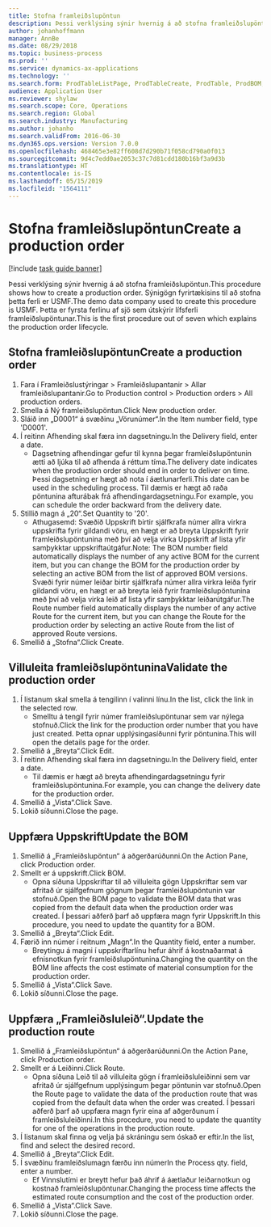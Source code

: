 ```yaml
---
title: Stofna framleiðslupöntun
description: Þessi verklýsing sýnir hvernig á að stofna framleiðslupöntun.
author: johanhoffmann
manager: AnnBe
ms.date: 08/29/2018
ms.topic: business-process
ms.prod: ''
ms.service: dynamics-ax-applications
ms.technology: ''
ms.search.form: ProdTableListPage, ProdTableCreate, ProdTable, ProdBOM, ProdRoute
audience: Application User
ms.reviewer: shylaw
ms.search.scope: Core, Operations
ms.search.region: Global
ms.search.industry: Manufacturing
ms.author: johanho
ms.search.validFrom: 2016-06-30
ms.dyn365.ops.version: Version 7.0.0
ms.openlocfilehash: 468465e3e82ff608d7d290b71f058cd790a0f013
ms.sourcegitcommit: 9d4c7edd0ae2053c37c7d81cdd180b16bf3a9d3b
ms.translationtype: HT
ms.contentlocale: is-IS
ms.lasthandoff: 05/15/2019
ms.locfileid: "1564111"
---
```

# <a name="create-a-production-order"></a><span data-ttu-id="ae423-103">Stofna framleiðslupöntun</span><span class="sxs-lookup"><span data-stu-id="ae423-103">Create a production order</span></span>

[!include [task guide banner](../../includes/task-guide-banner.md)]

<span data-ttu-id="ae423-104">Þessi verklýsing sýnir hvernig á að stofna framleiðslupöntun.</span><span class="sxs-lookup"><span data-stu-id="ae423-104">This procedure shows how to create a production order.</span></span> <span data-ttu-id="ae423-105">Sýnigögn fyrirtækisins til að stofna þetta ferli er USMF.</span><span class="sxs-lookup"><span data-stu-id="ae423-105">The demo data company used to create this procedure is USMF.</span></span> <span data-ttu-id="ae423-106">Þetta er fyrsta ferlinu af sjö sem útskýrir lífsferli framleiðslupöntunar.</span><span class="sxs-lookup"><span data-stu-id="ae423-106">This is the first procedure out of seven which explains the production order lifecycle.</span></span>


## <a name="create-a-production-order"></a><span data-ttu-id="ae423-107">Stofna framleiðslupöntun</span><span class="sxs-lookup"><span data-stu-id="ae423-107">Create a production order</span></span>
1. <span data-ttu-id="ae423-108">Fara í Framleiðslustýringar > Framleiðslupantanir > Allar framleiðslupantanir.</span><span class="sxs-lookup"><span data-stu-id="ae423-108">Go to Production control > Production orders > All production orders.</span></span>
2. <span data-ttu-id="ae423-109">Smella á Ný framleiðslupöntun.</span><span class="sxs-lookup"><span data-stu-id="ae423-109">Click New production order.</span></span>
3. <span data-ttu-id="ae423-110">Sláið inn „D0001“ á svæðinu „Vörunúmer“.</span><span class="sxs-lookup"><span data-stu-id="ae423-110">In the Item number field, type 'D0001'.</span></span>
4. <span data-ttu-id="ae423-111">Í reitinn Afhending skal færa inn dagsetningu.</span><span class="sxs-lookup"><span data-stu-id="ae423-111">In the Delivery field, enter a date.</span></span>
    * <span data-ttu-id="ae423-112">Dagsetning afhendingar gefur til kynna þegar framleiðslupöntunin ætti að ljúka til að afhenda á réttum tíma.</span><span class="sxs-lookup"><span data-stu-id="ae423-112">The delivery date indicates when the production order should end in order to deliver on time.</span></span> <span data-ttu-id="ae423-113">Þessi dagsetning er hægt að nota í áætlunarferli.</span><span class="sxs-lookup"><span data-stu-id="ae423-113">This date can be used in the scheduling process.</span></span> <span data-ttu-id="ae423-114">Til dæmis er hægt að raða pöntunina afturábak frá afhendingardagsetningu.</span><span class="sxs-lookup"><span data-stu-id="ae423-114">For example, you can schedule the order backward from the delivery date.</span></span>  
5. <span data-ttu-id="ae423-115">Stillið magn á „20“.</span><span class="sxs-lookup"><span data-stu-id="ae423-115">Set Quantity to '20'.</span></span>
    * <span data-ttu-id="ae423-116">Athugasemd: Svæðið Uppskrift birtir sjálfkrafa númer allra virkra uppskrifta fyrir gildandi vöru, en hægt er að breyta Uppskrift fyrir framleiðslupöntunina með því að velja virka Uppskrift af lista yfir samþykktar uppskriftaútgáfur.</span><span class="sxs-lookup"><span data-stu-id="ae423-116">Note: The BOM number field automatically displays the number of any active BOM for the current item, but you can change the BOM for the production order by selecting an active BOM from the list of approved BOM versions.</span></span>    <span data-ttu-id="ae423-117">Svæði fyrir númer leiðar birtir sjálfkrafa númer allra virkra leiða fyrir gildandi vöru, en hægt er að breyta leið fyrir framleiðslupöntunina með því að velja virka leið af lista yfir samþykktar leiðarútgáfur.</span><span class="sxs-lookup"><span data-stu-id="ae423-117">The Route number field automatically displays the number of any active Route for the current item, but you can change the Route for the production order by selecting an active Route from the list of approved Route versions.</span></span>  
6. <span data-ttu-id="ae423-118">Smellið á „Stofna“.</span><span class="sxs-lookup"><span data-stu-id="ae423-118">Click Create.</span></span>

## <a name="validate-the-production-order"></a><span data-ttu-id="ae423-119">Villuleita framleiðslupöntunina</span><span class="sxs-lookup"><span data-stu-id="ae423-119">Validate the production order</span></span>
1. <span data-ttu-id="ae423-120">Í listanum skal smella á tengilinn í valinni línu.</span><span class="sxs-lookup"><span data-stu-id="ae423-120">In the list, click the link in the selected row.</span></span>
    * <span data-ttu-id="ae423-121">Smelltu á tengil fyrir númer framleiðslupöntunar sem var nýlega stofnuð.</span><span class="sxs-lookup"><span data-stu-id="ae423-121">Click the link for the production order number that you have just created.</span></span> <span data-ttu-id="ae423-122">Þetta opnar upplýsingasíðunni fyrir pöntunina.</span><span class="sxs-lookup"><span data-stu-id="ae423-122">This will open the details page for the order.</span></span>  
2. <span data-ttu-id="ae423-123">Smellið á „Breyta“.</span><span class="sxs-lookup"><span data-stu-id="ae423-123">Click Edit.</span></span>
3. <span data-ttu-id="ae423-124">Í reitinn Afhending skal færa inn dagsetningu.</span><span class="sxs-lookup"><span data-stu-id="ae423-124">In the Delivery field, enter a date.</span></span>
    * <span data-ttu-id="ae423-125">Til dæmis er hægt að breyta afhendingardagsetningu fyrir framleiðslupöntunina.</span><span class="sxs-lookup"><span data-stu-id="ae423-125">For example, you can change the delivery date for the production order.</span></span>  
4. <span data-ttu-id="ae423-126">Smellið á „Vista“.</span><span class="sxs-lookup"><span data-stu-id="ae423-126">Click Save.</span></span>
5. <span data-ttu-id="ae423-127">Lokið síðunni.</span><span class="sxs-lookup"><span data-stu-id="ae423-127">Close the page.</span></span>

## <a name="update-the-bom"></a><span data-ttu-id="ae423-128">Uppfæra Uppskrift</span><span class="sxs-lookup"><span data-stu-id="ae423-128">Update the BOM</span></span>
1. <span data-ttu-id="ae423-129">Smellið á „Framleiðslupöntun“ á aðgerðarúðunni.</span><span class="sxs-lookup"><span data-stu-id="ae423-129">On the Action Pane, click Production order.</span></span>
2. <span data-ttu-id="ae423-130">Smellt er á uppskrift.</span><span class="sxs-lookup"><span data-stu-id="ae423-130">Click BOM.</span></span>
    * <span data-ttu-id="ae423-131">Opna síðuna Uppskriftar til að villuleita gögn Uppskriftar sem var afritað úr sjálfgefnum gögnum þegar framleiðslupöntunin var stofnuð.</span><span class="sxs-lookup"><span data-stu-id="ae423-131">Open the BOM page to validate the BOM data that was copied from the default data when the production order was created.</span></span> <span data-ttu-id="ae423-132">Í þessari aðferð þarf að uppfæra magn fyrir Uppskrift.</span><span class="sxs-lookup"><span data-stu-id="ae423-132">In this procedure, you need to update the quantity for a BOM.</span></span>  
3. <span data-ttu-id="ae423-133">Smellið á „Breyta“.</span><span class="sxs-lookup"><span data-stu-id="ae423-133">Click Edit.</span></span>
4. <span data-ttu-id="ae423-134">Færið inn númer í reitnum „Magn“.</span><span class="sxs-lookup"><span data-stu-id="ae423-134">In the Quantity field, enter a number.</span></span>
    * <span data-ttu-id="ae423-135">Breytingu á magni í uppskriftarlínu hefur áhrif á kostnaðarmat á efnisnotkun fyrir framleiðslupöntunina.</span><span class="sxs-lookup"><span data-stu-id="ae423-135">Changing the quantity on the BOM line affects the cost estimate of material consumption for the production order.</span></span>  
5. <span data-ttu-id="ae423-136">Smellið á „Vista“.</span><span class="sxs-lookup"><span data-stu-id="ae423-136">Click Save.</span></span>
6. <span data-ttu-id="ae423-137">Lokið síðunni.</span><span class="sxs-lookup"><span data-stu-id="ae423-137">Close the page.</span></span>

## <a name="update-the-production-route"></a><span data-ttu-id="ae423-138">Uppfæra „Framleiðsluleið“.</span><span class="sxs-lookup"><span data-stu-id="ae423-138">Update the production route</span></span>
1. <span data-ttu-id="ae423-139">Smellið á „Framleiðslupöntun“ á aðgerðarúðunni.</span><span class="sxs-lookup"><span data-stu-id="ae423-139">On the Action Pane, click Production order.</span></span>
2. <span data-ttu-id="ae423-140">Smellt er á Leiðinni.</span><span class="sxs-lookup"><span data-stu-id="ae423-140">Click Route.</span></span>
    * <span data-ttu-id="ae423-141">Opna síðuna Leið til að villuleita gögn í framleiðsluleiðinni sem var afritað úr sjálfgefnum upplýsingum þegar pöntunin var stofnuð.</span><span class="sxs-lookup"><span data-stu-id="ae423-141">Open the Route page to validate the data of the production route that was copied from the default data when the order was created.</span></span> <span data-ttu-id="ae423-142">Í þessari aðferð þarf að uppfæra magn fyrir eina af aðgerðunum í framleiðsluleiðinni.</span><span class="sxs-lookup"><span data-stu-id="ae423-142">In this procedure, you need to update the quantity for one of the operations in the production route.</span></span>  
3. <span data-ttu-id="ae423-143">Í listanum skal finna og velja þá skráningu sem óskað er eftir.</span><span class="sxs-lookup"><span data-stu-id="ae423-143">In the list, find and select the desired record.</span></span>
4. <span data-ttu-id="ae423-144">Smellið á „Breyta“.</span><span class="sxs-lookup"><span data-stu-id="ae423-144">Click Edit.</span></span>
5. <span data-ttu-id="ae423-145">Í svæðinu framleiðslumagn færðu inn númer</span><span class="sxs-lookup"><span data-stu-id="ae423-145">In the Process qty. field, enter a number.</span></span>
    * <span data-ttu-id="ae423-146">Ef Vinnslutími er breytt hefur það áhrif á áætlaður leiðarnotkun og kostnað framleiðslupöntunar.</span><span class="sxs-lookup"><span data-stu-id="ae423-146">Changing the process time affects the estimated route consumption and the cost of the production order.</span></span>  
6. <span data-ttu-id="ae423-147">Smellið á „Vista“.</span><span class="sxs-lookup"><span data-stu-id="ae423-147">Click Save.</span></span>
7. <span data-ttu-id="ae423-148">Lokið síðunni.</span><span class="sxs-lookup"><span data-stu-id="ae423-148">Close the page.</span></span>

